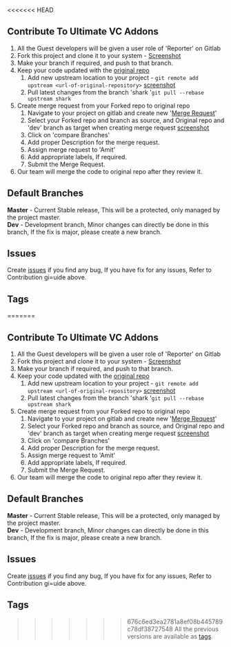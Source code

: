 <<<<<<< HEAD
## Contribute To Ultimate VC Addons

1. All the Guest developers will be given a user role of 'Reporter' on Gitlab
2. Fork this project and clone it to your system - [Screenshot](http://bsf.io/j4b7y)
3. Make your branch if required, and push to that branch.
4. Keep your code updated with the [original repo](http://git.brainstormforce.com/wp-sharks/Ultimate_VC_Addons/)
   1. Add new upstream location to your project - `git remote add upstream <url-of-original-repository>` [screenshot](http://bsf.io/gy6eo)
   2. Pull latest changes from the branch 'shark '`git pull --rebase upstream shark`
4. Create merge request from your Forked repo to original repo
   1. Navigate to your project on gitlab and create new '[Merge Request](http://bsf.io/a10ht)'
   2. Select your Forked repo and branch as source, and Original repo and 'dev' branch as target when creating merge request [screenshot](http://bsf.io/s07ml)
   3. Click on 'compare Branches'
   4. Add proper Description for the merge request.
   5. Assign merge request to 'Amit'
   6. Add appropriate labels, If required.
   7. Submit the Merge Request.
5. Our team will merge the code to original repo after they review it.


## Default Branches

**Master** - Current Stable release, This will be a protected, only managed by the project master.  
**Dev** - Development branch, Minor changes can directly be done in this branch, If the fix is major, please create a new branch.  

## Issues

Create [issues](http://git.brainstormforce.com/wp-sharks/Ultimate_VC_Addons/issues) if you find any bug, If you have fix for any issues, Refer to Contribution gi=uide above.

## Tags

=======
## Contribute To Ultimate VC Addons

1. All the Guest developers will be given a user role of 'Reporter' on Gitlab
2. Fork this project and clone it to your system - [Screenshot](http://bsf.io/j4b7y)
3. Make your branch if required, and push to that branch.
4. Keep your code updated with the [original repo](http://git.brainstormforce.com/wp-sharks/Ultimate_VC_Addons/)
   1. Add new upstream location to your project - `git remote add upstream <url-of-original-repository>` [screenshot](http://bsf.io/gy6eo)
   2. Pull latest changes from the branch 'shark '`git pull --rebase upstream shark`
4. Create merge request from your Forked repo to original repo
   1. Navigate to your project on gitlab and create new '[Merge Request](http://bsf.io/a10ht)'
   2. Select your Forked repo and branch as source, and Original repo and 'dev' branch as target when creating merge request [screenshot](http://bsf.io/s07ml)
   3. Click on 'compare Branches'
   4. Add proper Description for the merge request.
   5. Assign merge request to 'Amit'
   6. Add appropriate labels, If required.
   7. Submit the Merge Request.
5. Our team will merge the code to original repo after they review it.


## Default Branches

**Master** - Current Stable release, This will be a protected, only managed by the project master.  
**Dev** - Development branch, Minor changes can directly be done in this branch, If the fix is major, please create a new branch.  

## Issues

Create [issues](http://git.brainstormforce.com/wp-sharks/Ultimate_VC_Addons/issues) if you find any bug, If you have fix for any issues, Refer to Contribution gi=uide above.

## Tags

>>>>>>> 676c6ed3ea2781a8ef08b445789c78df38727548
All the previous versions are available as [tags](http://git.brainstormforce.com/wp-sharks/Ultimate_VC_Addons/tags).